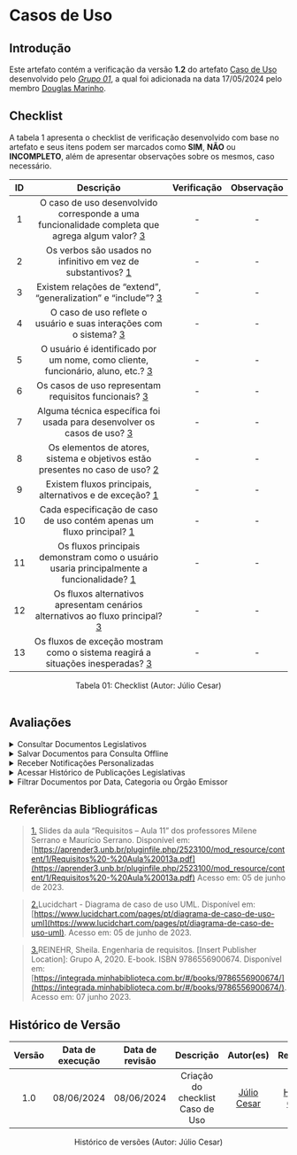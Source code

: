 # Casos de Uso

## Introdução

Este artefato contém a verificação da versão **1.2** do artefato [Caso de Uso](https://requisitos-de-software.github.io/2024.1-DiarioOficialdaUniao/modelagem/useCase/) desenvolvido pelo [*Grupo 01*](https://requisitos-de-software.github.io/2024.1-DiarioOficialdaUniao/), a qual foi adicionada na data 17/05/2024 pelo membro [Douglas Marinho](https://github.com/M4RINH0).

## Checklist

A tabela 1 apresenta o checklist de verificação desenvolvido com base no artefato e seus itens podem ser marcados como **SIM**, **NÃO** ou **INCOMPLETO**, além de apresentar observações sobre os mesmos, caso necessário.

| ID | Descrição | Verificação | Observação |
| :--: | :-----: | :---------: | :--------: |
| 1 | O caso de uso desenvolvido corresponde a uma funcionalidade completa que agrega algum valor? <a id="REF3" href="#anchor_3">3</a> | - | - |
| 2 | Os verbos são usados ​​no infinitivo em vez de substantivos? <a id="REF1" href="#anchor_3">1</a> | - | - |
| 3 | Existem relações de “extend”, “generalization” e “include”? <a id="REF3" href="#anchor_3">3</a>| - | - |
| 4 | O caso de uso reflete o usuário e suas interações com o sistema? <a id="REF3" href="#anchor_3">3</a>| - | - |
| 5 | O usuário é identificado por um nome, como cliente, funcionário, aluno, etc.? <a id="REF3" href="#anchor_3">3</a> | - | - |
| 6 | Os casos de uso representam requisitos funcionais? <a id="REF3" href="#anchor_3">3</a> | - | - |
| 7 | Alguma técnica específica foi usada para desenvolver os casos de uso? <a id="REF3" href="#anchor_3">3</a> | - | - |
| 8 | Os elementos de atores, sistema e objetivos estão presentes no caso de uso? <a id="REF3" href="#anchor_3">2</a> | - | - |
| 9 | Existem fluxos principais, alternativos e de exceção? <a id="REF3" href="#anchor_3">1</a> | - | - |
| 10 | Cada especificação de caso de uso contém apenas um fluxo principal? <a id="REF3" href="#anchor_3">1</a> | - | - |
| 11 | Os fluxos principais demonstram como o usuário usaria principalmente a funcionalidade? <a id="REF3" href="#anchor_3">1</a> | - | - |
| 12 | Os fluxos alternativos apresentam cenários alternativos ao fluxo principal? <a id="REF3" href="#anchor_3"> 3 </a> | - | - |
| 13 | Os fluxos de exceção mostram como o sistema reagirá a situações inesperadas? <a id="REF3" href="#anchor_3">3</a> | - | - |



<div align="center">
<figcaption align="center">Tabela 01: Checklist (Autor: Júlio Cesar)</figcaption>
</div>
<br/>

## Avaliações

<details>
<summary>Consultar Documentos Legislativos</summary>

### Tabela 2: Tabela de verificação para Calcular preços e prazos de entrega

| ID | Descrição | Verificação | Observação |
| :--: | :-----: | :---------: | :--------: |
| 1 | O caso de uso desenvolvido corresponde a uma funcionalidade completa que agrega algum valor? <a id="REF3" href="#anchor_3">3</a> | SIM | - |
| 2 | Os verbos são usados ​​no infinitivo em vez de substantivos? <a id="REF1" href="#anchor_3">1</a> | SIM | - |
| 3 | Existem relações de “extend”, “generalization” e “include”? <a id="REF3" href="#anchor_3">3</a>| SIM | - |
| 4 | O caso de uso reflete o usuário e suas interações com o sistema? <a id="REF3" href="#anchor_3">3</a>| SIM | - |
| 5 | O usuário é identificado por um nome, como cliente, funcionário, aluno, etc.? <a id="REF3" href="#anchor_3">3</a> | SIM | O usuário é apenas referido como "Usuário" sem especificação. |
| 6 | Os casos de uso representam requisitos funcionais? <a id="REF3" href="#anchor_3">3</a> | SIM | - |
| 7 | Alguma técnica específica foi usada para desenvolver os casos de uso? <a id="REF3" href="#anchor_3">3</a> | Incompleto | Não há menção de técnicas específicas usadas para desenvolver este caso de uso. |
| 8 | Os elementos de atores, sistema e objetivos estão presentes no caso de uso? <a id="REF3" href="#anchor_3">2</a> | SIM | - |
| 9 | Existem fluxos principais, alternativos e de exceção? <a id="REF3" href="#anchor_3">1</a> | SIM | - |
| 10 | Cada especificação de caso de uso contém apenas um fluxo principal? <a id="REF3" href="#anchor_3">1</a> | SIM | - |
| 11 | Os fluxos principais demonstram como o usuário usaria principalmente a funcionalidade? <a id="REF3" href="#anchor_3">1</a> | SIM | - |
| 12 | Os fluxos alternativos apresentam cenários alternativos ao fluxo principal? <a id="REF3" href="#anchor_3"> 3 </a> | SIM | Porém não há fluxos alternativos descritos. |
| 13 | Os fluxos de exceção mostram como o sistema reagirá a situações inesperadas? <a id="REF3" href="#anchor_3">3</a> | SIM | - |

<br>

<div align="center">
<figcaption align="center">Autor: Júlio Cesar</figcaption>
</div>
<br/>

</details>

<details>
<summary>Salvar Documentos para Consulta Offline</summary>

### Tabela 3: Tabela de verificação para Realizar compras na loja online

| ID | Descrição | Verificação | Observação |
| :--: | :-----: | :---------: | :--------: |
| 1 | O caso de uso desenvolvido corresponde a uma funcionalidade completa que agrega algum valor? <a id="REF3" href="#anchor_3">3</a> | SIM | - |
| 2 | Os verbos são usados ​​no infinitivo em vez de substantivos? <a id="REF1" href="#anchor_3">1</a> | SIM | - |
| 3 | Existem relações de “extend”, “generalization” e “include”? <a id="REF3" href="#anchor_3">3</a>| SIM | - |
| 4 | O caso de uso reflete o usuário e suas interações com o sistema? <a id="REF3" href="#anchor_3">3</a>| SIM | - |
| 5 | O usuário é identificado por um nome, como cliente, funcionário, aluno, etc.? <a id="REF3" href="#anchor_3">3</a> | SIM | O usuário é apenas referido como "Usuário" sem especificação. |
| 6 | Os casos de uso representam requisitos funcionais? <a id="REF3" href="#anchor_3">3</a> | SIM | - |
| 7 | Alguma técnica específica foi usada para desenvolver os casos de uso? <a id="REF3" href="#anchor_3">3</a> | Incompleto | Não há menção de técnicas específicas usadas para desenvolver este caso de uso. |
| 8 | Os elementos de atores, sistema e objetivos estão presentes no caso de uso? <a id="REF3" href="#anchor_3">2</a> | SIM | - |
| 9 | Existem fluxos principais, alternativos e de exceção? <a id="REF3" href="#anchor_3">1</a> | SIM | - |
| 10 | Cada especificação de caso de uso contém apenas um fluxo principal? <a id="REF3" href="#anchor_3">1</a> | SIM | - |
| 11 | Os fluxos principais demonstram como o usuário usaria principalmente a funcionalidade? <a id="REF3" href="#anchor_3">1</a> | SIM | - |
| 12 | Os fluxos alternativos apresentam cenários alternativos ao fluxo principal? <a id="REF3" href="#anchor_3"> 3 </a> | SIM | Porém não há fluxos alternativos descritos. |
| 13 | Os fluxos de exceção mostram como o sistema reagirá a situações inesperadas? <a id="REF3" href="#anchor_3">3</a> | SIM | - |

<br>

<div align="center">
<figcaption align="center">Autor: Júlio Cesar</figcaption>
</div>
<br/>

</details>

<details>
<summary>Receber Notificações Personalizadas</summary>

### Tabela 4: Tabela de verificação para Realizar pré-postagem

| ID | Descrição | Verificação | Observação |
| :--: | :-----: | :---------: | :--------: |
| 1 | O caso de uso desenvolvido corresponde a uma funcionalidade completa que agrega algum valor? <a id="REF3" href="#anchor_3">3</a> | SIM | - |
| 2 | Os verbos são usados ​​no infinitivo em vez de substantivos? <a id="REF1" href="#anchor_3">1</a> | SIM | - |
| 3 | Existem relações de “extend”, “generalization” e “include”? <a id="REF3" href="#anchor_3">3</a>| SIM | - |
| 4 | O caso de uso reflete o usuário e suas interações com o sistema? <a id="REF3" href="#anchor_3">3</a>| SIM | - |
| 5 | O usuário é identificado por um nome, como cliente, funcionário, aluno, etc.? <a id="REF3" href="#anchor_3">3</a> | SIM | O usuário é apenas referido como "Usuário" sem especificação. |
| 6 | Os casos de uso representam requisitos funcionais? <a id="REF3" href="#anchor_3">3</a> | SIM | - |
| 7 | Alguma técnica específica foi usada para desenvolver os casos de uso? <a id="REF3" href="#anchor_3">3</a> | Incompleto | Não há menção de técnicas específicas usadas para desenvolver este caso de uso. |
| 8 | Os elementos de atores, sistema e objetivos estão presentes no caso de uso? <a id="REF3" href="#anchor_3">2</a> | SIM | - |
| 9 | Existem fluxos principais, alternativos e de exceção? <a id="REF3" href="#anchor_3">1</a> | SIM | - |
| 10 | Cada especificação de caso de uso contém apenas um fluxo principal? <a id="REF3" href="#anchor_3">1</a> | SIM | - |
| 11 | Os fluxos principais demonstram como o usuário usaria principalmente a funcionalidade? <a id="REF3" href="#anchor_3">1</a> | SIM | - |
| 12 | Os fluxos alternativos apresentam cenários alternativos ao fluxo principal? <a id="REF3" href="#anchor_3"> 3 </a> | SIM | Porém não há fluxos alternativos descritos. |
| 13 | Os fluxos de exceção mostram como o sistema reagirá a situações inesperadas? <a id="REF3" href="#anchor_3">3</a> | SIM | - |

<br>

<div align="center">
<figcaption align="center">Autor: Júlio Cesar</figcaption>
</div>
<br/>

</details>

<details>
<summary>Acessar Histórico de Publicações Legislativas</summary>

### Tabela 5: Tabela de verificação para Acessar Histórico de Publicações Legislativas

| ID | Descrição | Verificação | Observação |
| :--: | :-----: | :---------: | :--------: |
| 1 | O caso de uso desenvolvido corresponde a uma funcionalidade completa que agrega algum valor? <a id="REF3" href="#anchor_3">3</a> | SIM | - |
| 2 | Os verbos são usados ​​no infinitivo em vez de substantivos? <a id="REF1" href="#anchor_3">1</a> | SIM | - |
| 3 | Existem relações de “extend”, “generalization” e “include”? <a id="REF3" href="#anchor_3">3</a>| SIM | - |
| 4 | O caso de uso reflete o usuário e suas interações com o sistema? <a id="REF3" href="#anchor_3">3</a>| SIM | - |
| 5 | O usuário é identificado por um nome, como cliente, funcionário, aluno, etc.? <a id="REF3" href="#anchor_3">3</a> | SIM | O usuário é apenas referido como "Usuário" sem especificação. |
| 6 | Os casos de uso representam requisitos funcionais? <a id="REF3" href="#anchor_3">3</a> | SIM | - |
| 7 | Alguma técnica específica foi usada para desenvolver os casos de uso? <a id="REF3" href="#anchor_3">3</a> | Incompleto | Não há menção de técnicas específicas usadas para desenvolver este caso de uso. |
| 8 | Os elementos de atores, sistema e objetivos estão presentes no caso de uso? <a id="REF3" href="#anchor_3">2</a> | SIM | - |
| 9 | Existem fluxos principais, alternativos e de exceção? <a id="REF3" href="#anchor_3">1</a> | SIM | - |
| 10 | Cada especificação de caso de uso contém apenas um fluxo principal? <a id="REF3" href="#anchor_3">1</a> | SIM | - |
| 11 | Os fluxos principais demonstram como o usuário usaria principalmente a funcionalidade? <a id="REF3" href="#anchor_3">1</a> | SIM | - |
| 12 | Os fluxos alternativos apresentam cenários alternativos ao fluxo principal? <a id="REF3" href="#anchor_3"> 3 </a> | SIM | Porém não há fluxos alternativos descritos. |
| 13 | Os fluxos de exceção mostram como o sistema reagirá a situações inesperadas? <a id="REF3" href="#anchor_3">3</a> | SIM | - |

<br>

<div align="center">
<figcaption align="center">Autor: Júlio Cesar</figcaption>
</div>
<br/>

</details>

<details>
<summary>Filtrar Documentos por Data, Categoria ou Órgão Emissor</summary>

### Tabela 6: Tabela de verificação para Filtrar Documentos por Data, Categoria ou Órgão Emissor

| ID | Descrição | Verificação | Observação |
| :--: | :-----: | :---------: | :--------: |
| 1 | O caso de uso desenvolvido corresponde a uma funcionalidade completa que agrega algum valor? <a id="REF3" href="#anchor_3">3</a> | SIM | - |
| 2 | Os verbos são usados ​​no infinitivo em vez de substantivos? <a id="REF1" href="#anchor_3">1</a> | SIM | - |
| 3 | Existem relações de “extend”, “generalization” e “include”? <a id="REF3" href="#anchor_3">3</a>| SIM | - |
| 4 | O caso de uso reflete o usuário e suas interações com o sistema? <a id="REF3" href="#anchor_3">3</a>| SIM | - |
| 5 | O usuário é identificado por um nome, como cliente, funcionário, aluno, etc.? <a id="REF3" href="#anchor_3">3</a> | SIM | O usuário é apenas referido como "Usuário" sem especificação. |
| 6 | Os casos de uso representam requisitos funcionais? <a id="REF3" href="#anchor_3">3</a> | SIM | - |
| 7 | Alguma técnica específica foi usada para desenvolver os casos de uso? <a id="REF3" href="#anchor_3">3</a> | Incompleto | Não há menção de técnicas específicas usadas para desenvolver este caso de uso. |
| 8 | Os elementos de atores, sistema e objetivos estão presentes no caso de uso? <a id="REF3" href="#anchor_3">2</a> | SIM | - |
| 9 | Existem fluxos principais, alternativos e de exceção? <a id="REF3" href="#anchor_3">1</a> | SIM | - |
| 10 | Cada especificação de caso de uso contém apenas um fluxo principal? <a id="REF3" href="#anchor_3">1</a> | SIM | - |
| 11 | Os fluxos principais demonstram como o usuário usaria principalmente a funcionalidade? <a id="REF3" href="#anchor_3">1</a> | SIM | - |
| 12 | Os fluxos alternativos apresentam cenários alternativos ao fluxo principal? <a id="REF3" href="#anchor_3"> 3 </a> | SIM | Porém não há fluxos alternativos descritos. |
| 13 | Os fluxos de exceção mostram como o sistema reagirá a situações inesperadas? <a id="REF3" href="#anchor_3">3</a> | SIM | - |

<br>

<div align="center">
<figcaption align="center">Autor: Júlio Cesar</figcaption>
</div>
<br/>

</details>

## Referências Bibliográficas

> <a id="anchor_1" href="#REF1">1.</a> Slides da aula “Requisitos – Aula 11” dos professores Milene Serrano e Maurício Serrano. Disponível em: [https://aprender3.unb.br/pluginfile.php/2523100/mod_resource/content/1/Requisitos%20-%20Aula%20013a.pdf](https://aprender3.unb.br/pluginfile.php/2523100/mod_resource/content/1/Requisitos%20-%20Aula%20013a.pdf) Acesso em: 05 de junho de 2023.

> <a id="anchor_2" href="#REF2">2.</a>Lucidchart - Diagrama de caso de uso UML. Disponível em: [https://www.lucidchart.com/pages/pt/diagrama-de-caso-de-uso-uml](https://www.lucidchart.com/pages/pt/diagrama-de-caso-de-uso-uml). Acesso em: 05 de junho de 2023.

> <a id="anchor_3" href="#REF3">3.</a>REINEHR, Sheila. Engenharia de requisitos. [Insert Publisher Location]: Grupo A, 2020. E-book. ISBN 9786556900674. Disponível em: [https://integrada.minhabiblioteca.com.br/#/books/9786556900674/](https://integrada.minhabiblioteca.com.br/#/books/9786556900674/). Acesso em: 07 junho 2023.


## Histórico de Versão

| Versão | Data de execução | Data de revisão |  Descrição                          | Autor(es)                                           | Revisor(es)                                           |
| :----: | :--------------: | :-------------: | :---------------------------------: | :-------------------------------------------------: | :---------------------------------------------------: |
| 1.0    | 08/06/2024       | 08/06/2024      | Criação do checklist Caso de Uso   | [Júlio Cesar](https://github.com/Julio1099)   | [Henrique Galdino](https://github.com/hgaldino05)         |

<div align="center">
<figcaption align="center">Histórico de versões (Autor: Júlio Cesar)</figcaption>
</div>
<br/>